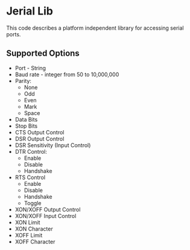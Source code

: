 # Jerial Lib
This code describes a platform independent library for accessing serial ports.

## Supported Options

- Port - String
- Baud rate - integer from 50 to 10,000,000
- Parity:
  - None
  - Odd
  - Even
  - Mark
  - Space
- Data Bits
- Stop Bits
- CTS Output Control
- DSR Output Control
- DSR Sensitivity (Input Control)
- DTR Control:
  - Enable
  - Disable
  - Handshake
- RTS Control
  - Enable
  - Disable
  - Handshake
  - Toggle
- XON/XOFF Output Control
- XON/XOFF Input Control
- XON Limit
- XON Character
- XOFF Limit
- XOFF Character